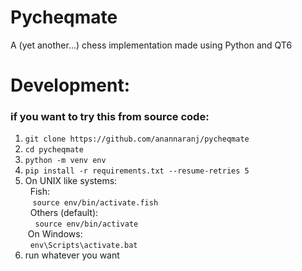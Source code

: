 # Pycheqmate

A (yet another...) chess implementation made using Python and QT6 

# Development:
### if you want to try this from source code:
1. `git clone https://github.com/anannaranj/pycheqmate`
2. `cd pycheqmate`
3. `python -m venv env`
4. `pip install -r requirements.txt --resume-retries 5`
5. On UNIX like systems:  
&nbsp;&nbsp;Fish:  
&nbsp;&nbsp;&nbsp;`source env/bin/activate.fish`  
&nbsp;&nbsp;Others (default):  
&nbsp;&nbsp;&nbsp; `source env/bin/activate`  
&nbsp;On Windows:  
&nbsp;&nbsp;`env\Scripts\activate.bat`
6. run whatever you want
